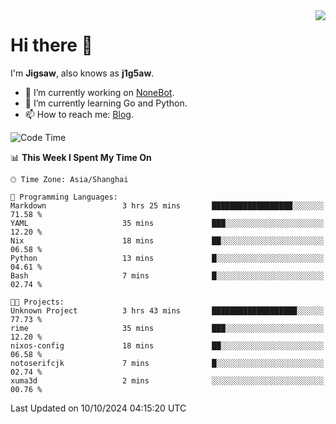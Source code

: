 <a href="#">
  <img align="right" src="https://github-readme-stats.vercel.app/api?username=j1g5awi&count_private=true&show_icons=true&title_color=80070B&text_color=B3B3B3&bg_color=212121&icon_color=80070B" />
</a>

# Hi there 👋

I'm **Jigsaw**, also knows as **j1g5aw**.

- 🔭 I’m currently working on [NoneBot](https://github.com/nonebot).
- 🌱 I’m currently learning Go and Python.
- 📫 How to reach me: [Blog](https://blog.maddestroyer.xyz/).

<!--START_SECTION:waka-->
![Code Time](http://img.shields.io/badge/Code%20Time-1%2C767%20hrs%2055%20mins-blue)

📊 **This Week I Spent My Time On** 

```text
🕑︎ Time Zone: Asia/Shanghai

💬 Programming Languages: 
Markdown                 3 hrs 25 mins       ██████████████████░░░░░░░   71.58 % 
YAML                     35 mins             ███░░░░░░░░░░░░░░░░░░░░░░   12.20 % 
Nix                      18 mins             ██░░░░░░░░░░░░░░░░░░░░░░░   06.58 % 
Python                   13 mins             █░░░░░░░░░░░░░░░░░░░░░░░░   04.61 % 
Bash                     7 mins              █░░░░░░░░░░░░░░░░░░░░░░░░   02.74 % 

🐱‍💻 Projects: 
Unknown Project          3 hrs 43 mins       ███████████████████░░░░░░   77.73 % 
rime                     35 mins             ███░░░░░░░░░░░░░░░░░░░░░░   12.20 % 
nixos-config             18 mins             ██░░░░░░░░░░░░░░░░░░░░░░░   06.58 % 
notoserifcjk             7 mins              █░░░░░░░░░░░░░░░░░░░░░░░░   02.74 % 
xuma3d                   2 mins              ░░░░░░░░░░░░░░░░░░░░░░░░░   00.76 % 
```


 Last Updated on 10/10/2024 04:15:20 UTC
<!--END_SECTION:waka-->
